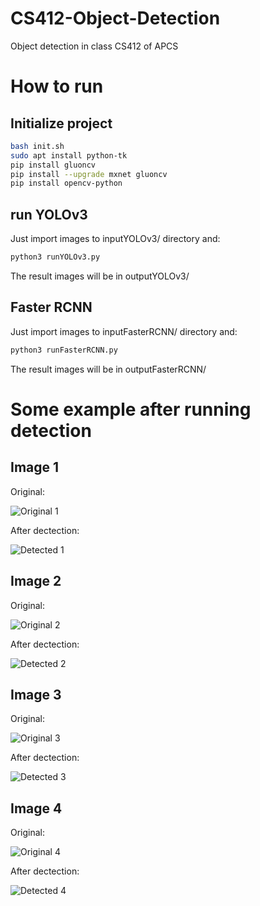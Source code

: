 # CS412-Object-Detection
Object detection in class CS412 of APCS

# How to run

## Initialize project

```bash
bash init.sh
sudo apt install python-tk
pip install gluoncv
pip install --upgrade mxnet gluoncv
pip install opencv-python
```

## run YOLOv3

Just import images to inputYOLOv3/ directory and:

```bash
python3 runYOLOv3.py
```

The result images will be in outputYOLOv3/

## Faster RCNN

Just import images to inputFasterRCNN/ directory and:

```bash
python3 runFasterRCNN.py
```

The result images will be in outputFasterRCNN/

# Some example after running detection

## Image 1

Original:

![Original 1](https://github.com/phvietan/CS412-Object-Detection/blob/master/example/original1.jpg)

After dectection:

![Detected 1](https://github.com/phvietan/CS412-Object-Detection/blob/master/example/detected1.jpg)

## Image 2

Original:

![Original 2](https://github.com/phvietan/CS412-Object-Detection/blob/master/example/original2.jpg)

After dectection:

![Detected 2](https://github.com/phvietan/CS412-Object-Detection/blob/master/example/detected2.jpg)

## Image 3

Original:

![Original 3](https://github.com/phvietan/CS412-Object-Detection/blob/master/example/original3.jpg)

After dectection:

![Detected 3](https://github.com/phvietan/CS412-Object-Detection/blob/master/example/detected3.jpg)

## Image 4

Original:

![Original 4](https://github.com/phvietan/CS412-Object-Detection/blob/master/example/original4.jpg)

After dectection:

![Detected 4](https://github.com/phvietan/CS412-Object-Detection/blob/master/example/detected4.jpg)

